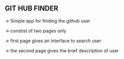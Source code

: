 ## GIT HUB FINDER

-> Simple app for finding the github user

-> constist of two pages only

-> first page gives an interface to search user

-> the second page gives the brief description of user